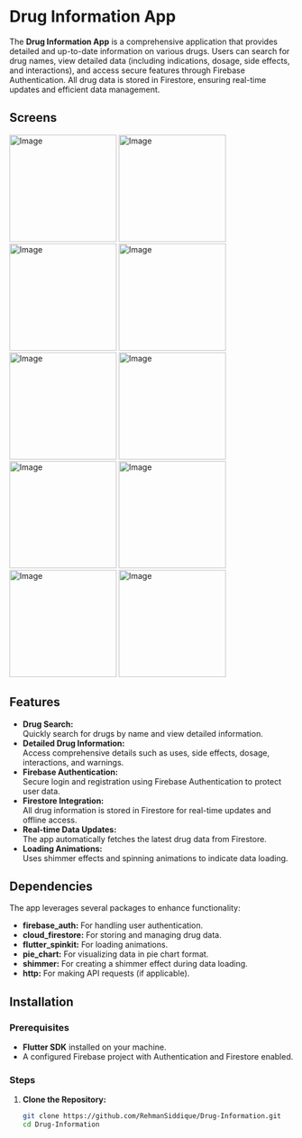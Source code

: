 # Drug Information App

The **Drug Information App** is a comprehensive application that provides detailed and up-to-date information on various drugs. Users can search for drug names, view detailed data (including indications, dosage, side effects, and interactions), and access secure features through Firebase Authentication. All drug data is stored in Firestore, ensuring real-time updates and efficient data management.

## Screens
<img src="https://github.com/user-attachments/assets/69b2394c-c734-42c4-8eaf-ac647a3a2fb4" alt="Image" width="190" />
<img src="https://github.com/user-attachments/assets/05230d21-edb3-46b9-9715-7f2f405c3b41" alt="Image" width="190" />
<img src="https://github.com/user-attachments/assets/cede36cd-8cd0-484f-a434-e5cf87f9dd33" alt="Image" width="190" />
<img src="https://github.com/user-attachments/assets/fa0b7d48-a704-408a-961a-91fb0cdc5c31" alt="Image" width="190" />
<img src="https://github.com/user-attachments/assets/1dbfa527-e2bf-489b-97f8-422b766ae3da" alt="Image" width="190" />
<img src="https://github.com/user-attachments/assets/b1bd84b2-64f3-4a82-8272-3e6b7e0572d9" alt="Image" width="190" />
<img src="https://github.com/user-attachments/assets/92e76dee-3c27-492a-b9fb-c02f2e2a3f52" alt="Image" width="190" />
<img src="https://github.com/user-attachments/assets/686ba2f8-1cf4-4e06-974a-74cf27bedc04" alt="Image" width="190" />
<img src="https://github.com/user-attachments/assets/454085cb-ceed-4d32-864a-8a1a35777c44" alt="Image" width="190" />
<img src="https://github.com/user-attachments/assets/9cc5bcbc-5cf6-40a9-94ed-524a73498899" alt="Image" width="190" />

## Features

- **Drug Search:**  
  Quickly search for drugs by name and view detailed information.
- **Detailed Drug Information:**  
  Access comprehensive details such as uses, side effects, dosage, interactions, and warnings.
- **Firebase Authentication:**  
  Secure login and registration using Firebase Authentication to protect user data.
- **Firestore Integration:**  
  All drug information is stored in Firestore for real-time updates and offline access.
- **Real-time Data Updates:**  
  The app automatically fetches the latest drug data from Firestore.
- **Loading Animations:**  
  Uses shimmer effects and spinning animations to indicate data loading. 

## Dependencies

The app leverages several packages to enhance functionality:

- **firebase_auth:** For handling user authentication.
- **cloud_firestore:** For storing and managing drug data.
- **flutter_spinkit:** For loading animations.
- **pie_chart:** For visualizing data in pie chart format.
- **shimmer:** For creating a shimmer effect during data loading.
- **http:** For making API requests (if applicable).

## Installation

### Prerequisites

- **Flutter SDK** installed on your machine.
- A configured Firebase project with Authentication and Firestore enabled.

### Steps

1. **Clone the Repository:**

   ```bash
   git clone https://github.com/RehmanSiddique/Drug-Information.git
   cd Drug-Information
